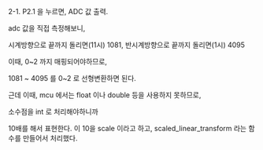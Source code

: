 2-1. P2.1 을 누르면, ADC 값 출력.

adc 값을 직접 측정해보니,

시계방향으로 끝까지 돌리면(11시) 1081,
반시계방향으로 끝까지 돌리면(1시) 4095

이때, 0~2 까지 매핑되어야하므로,

1081 ~ 4095 를 0~2 로 선형변환하면 된다.

근데 이때, mcu 에서는 float 이나 double 등을 사용하지 못하므로,

소수점을 int 로 처리해야하니까

10배를 해서 표현한다. 이 10을 scale 이라고 하고, scaled_linear_transform 라는 함수를 만들어서 처리했다.


